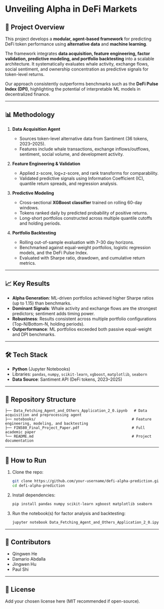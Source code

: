 # Unveiling Alpha in DeFi Markets

## 📌 Project Overview
This project develops a **modular, agent-based framework** for predicting DeFi token performance using **alternative data** and **machine learning**.  

The framework integrates **data acquisition, feature engineering, factor validation, predictive modeling, and portfolio backtesting** into a scalable architecture. It systematically evaluates whale activity, exchange flows, social sentiment, and ownership concentration as predictive signals for token-level returns.  

Our approach consistently outperforms benchmarks such as the **DeFi Pulse Index (DPI)**, highlighting the potential of interpretable ML models in decentralized finance.

---

## 📊 Methodology
1. **Data Acquisition Agent**  
   - Sources token-level alternative data from Santiment (36 tokens, 2023–2025).  
   - Features include whale transactions, exchange inflows/outflows, sentiment, social volume, and development activity.  

2. **Feature Engineering & Validation**  
   - Applied z-score, log+z-score, and rank transforms for comparability.  
   - Validated predictive signals using Information Coefficient (IC), quantile return spreads, and regression analysis.  

3. **Predictive Modeling**  
   - Cross-sectional **XGBoost classifier** trained on rolling 60-day windows.  
   - Tokens ranked daily by predicted probability of positive returns.  
   - Long-short portfolios constructed across multiple quantile cutoffs and holding periods.  

4. **Portfolio Backtesting**  
   - Rolling out-of-sample evaluation with 7–30 day horizons.  
   - Benchmarked against equal-weight portfolios, logistic regression models, and the DeFi Pulse Index.  
   - Evaluated with Sharpe ratio, drawdown, and cumulative return metrics.  

---

## 📈 Key Results
- **Alpha Generation**: ML-driven portfolios achieved higher Sharpe ratios (up to 1.15) than benchmarks.  
- **Dominant Signals**: Whale activity and exchange flows are the strongest predictors; sentiment adds timing power.  
- **Robustness**: Results consistent across multiple portfolio configurations (Top-N/Bottom-N, holding periods).  
- **Outperformance**: ML portfolios exceeded both passive equal-weight and DPI benchmarks.  

---

## 🛠️ Tech Stack
- **Python** (Jupyter Notebooks)  
- Libraries: `pandas`, `numpy`, `scikit-learn`, `xgboost`, `matplotlib`, `seaborn`  
- **Data Source**: Santiment API (DeFi tokens, 2023–2025)  

---

## 📂 Repository Structure
```
├── Data_Fetching_Agent_and_Others_Application_2_0.ipynb   # Data acquisition and preprocessing agent
├── notebooks/                                            # Feature engineering, modeling, and backtesting
├── FIN580_Final_Project_Paper.pdf                        # Full academic paper
└── README.md                                             # Project documentation
```

---

## 🚀 How to Run
1. Clone the repo:
   ```bash
   git clone https://github.com/your-username/defi-alpha-prediction.git
   cd defi-alpha-prediction
   ```
2. Install dependencies:
   ```bash
   pip install pandas numpy scikit-learn xgboost matplotlib seaborn
   ```
3. Run the notebook(s) for factor analysis and backtesting:
   ```bash
   jupyter notebook Data_Fetching_Agent_and_Others_Application_2_0.ipynb
   ```

---

## 🤝 Contributors
- Qingwen He  
- Damario Abdalla  
- Jingwen Hu  
- Paul Shi  

---

## 📜 License
Add your chosen license here (MIT recommended if open-source).  
